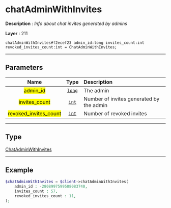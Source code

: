 # chatAdminWithInvites

**Description** : *Info about chat invites generated by admins*

**Layer** : 211

```tl
chatAdminWithInvites#f2ecef23 admin_id:long invites_count:int revoked_invites_count:int = ChatAdminWithInvites;
```

---

## Parameters

| Name | Type | Description |
| :---: | :---: | :--- |
| <mark>admin_id</mark> | [`long`](type/long) | The admin |
| <mark>invites_count</mark> | [`int`](type/int) | Number of invites generated by the admin |
| <mark>revoked_invites_count</mark> | [`int`](type/int) | Number of revoked invites |

---

## Type

[ChatAdminWithInvites](type/ChatAdminWithInvites)

---

## Example

```php
$chatAdminWithInvites = $client->chatAdminWithInvites(
	admin_id : -2808997599508083740,
	invites_count : 57,
	revoked_invites_count : 11,
);
```
